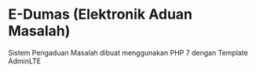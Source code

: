 # E-Dumas (Elektronik Aduan Masalah)
Sistem Pengaduan Masalah dibuat menggunakan PHP 7 dengan Template AdminLTE
